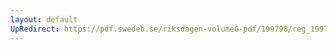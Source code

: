 ```yaml
---
layout: default
UpRedirect: https://pdf.swedeb.se/riksdagen-volumeG-pdf/199798/reg_199798/reg_199798_0054.pdf
---
```

